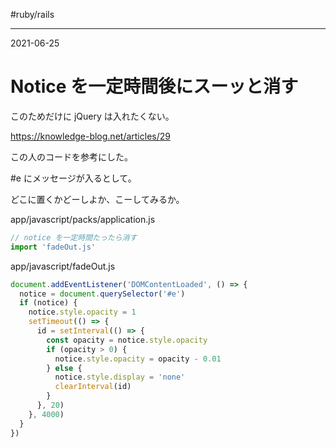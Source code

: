 #ruby/rails

---
2021-06-25

# Notice を一定時間後にスーッと消す
このためだけに jQuery は入れたくない。

https://knowledge-blog.net/articles/29

この人のコードを参考にした。

\#e にメッセージが入るとして。

どこに置くかどーしよか、こーしてみるか。

app/javascript/packs/application.js

```js
// notice を一定時間たったら消す
import 'fadeOut.js'
```

app/javascript/fadeOut.js

```js
document.addEventListener('DOMContentLoaded', () => {
  notice = document.querySelector('#e')
  if (notice) {
    notice.style.opacity = 1
    setTimeout(() => {
      id = setInterval(() => {
        const opacity = notice.style.opacity
        if (opacity > 0) {
          notice.style.opacity = opacity - 0.01
        } else {
          notice.style.display = 'none'
          clearInterval(id)
        }
      }, 20)
    }, 4000)
  }
})
```

